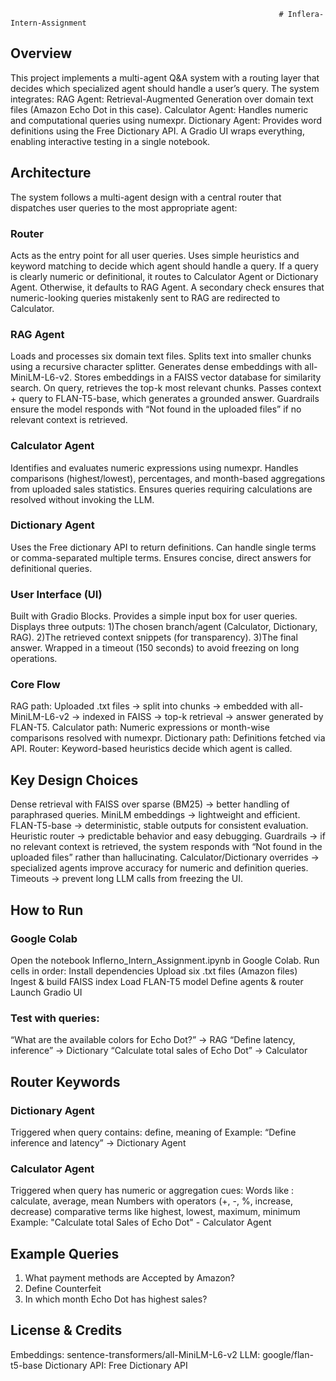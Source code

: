                                                                 # Inflera-Intern-Assignment
## Overview
This project implements a multi-agent Q&A system with a routing layer that decides which specialized agent should handle a user’s query. The system integrates:
RAG Agent: Retrieval-Augmented Generation over domain text files (Amazon Echo Dot in this case).
Calculator Agent: Handles numeric and computational queries using numexpr.
Dictionary Agent: Provides word definitions using the Free Dictionary API.
A Gradio UI wraps everything, enabling interactive testing in a single notebook.

## Architecture
The system follows a multi-agent design with a central router that dispatches user queries to the most appropriate agent:

### Router
Acts as the entry point for all user queries.
Uses simple heuristics and keyword matching to decide which agent should handle a query.
If a query is clearly numeric or definitional, it routes to Calculator Agent or Dictionary Agent. Otherwise, it defaults to RAG Agent.
A secondary check ensures that numeric-looking queries mistakenly sent to RAG are redirected to Calculator.

### RAG Agent
Loads and processes six domain text files.
Splits text into smaller chunks using a recursive character splitter.
Generates dense embeddings with all-MiniLM-L6-v2.
Stores embeddings in a FAISS vector database for similarity search.
On query, retrieves the top-k most relevant chunks.
Passes context + query to FLAN-T5-base, which generates a grounded answer.
Guardrails ensure the model responds with “Not found in the uploaded files” if no relevant context is retrieved.

### Calculator Agent
Identifies and evaluates numeric expressions using numexpr.
Handles comparisons (highest/lowest), percentages, and month-based aggregations from uploaded sales statistics.
Ensures queries requiring calculations are resolved without invoking the LLM.

### Dictionary Agent
Uses the Free dictionary API to return definitions.
Can handle single terms or comma-separated multiple terms.
Ensures concise, direct answers for definitional queries.

### User Interface (UI)
Built with Gradio Blocks.
Provides a simple input box for user queries.
Displays three outputs:
  1)The chosen branch/agent (Calculator, Dictionary, RAG).
  2)The retrieved context snippets (for transparency).
  3)The final answer.
Wrapped in a timeout (150 seconds) to avoid freezing on long operations.

      
### Core Flow
RAG path: Uploaded .txt files → split into chunks → embedded with all-MiniLM-L6-v2 → indexed in FAISS → top-k retrieval → answer generated by FLAN-T5.
Calculator path: Numeric expressions or month-wise comparisons resolved with numexpr.
Dictionary path: Definitions fetched via API.
Router: Keyword-based heuristics decide which agent is called.


## Key Design Choices
Dense retrieval with FAISS over sparse (BM25) → better handling of paraphrased queries.
MiniLM embeddings → lightweight and efficient.
FLAN-T5-base → deterministic, stable outputs for consistent evaluation.
Heuristic router → predictable behavior and easy debugging.
Guardrails → if no relevant context is retrieved, the system responds with “Not found in the uploaded files” rather than hallucinating.
Calculator/Dictionary overrides → specialized agents improve accuracy for numeric and definition queries.
Timeouts → prevent long LLM calls from freezing the UI.

## How to Run
### Google Colab
Open the notebook Inflerno_Intern_Assignment.ipynb in Google Colab.
Run cells in order:
Install dependencies
Upload six .txt files (Amazon files)
Ingest & build FAISS index
Load FLAN-T5 model
Define agents & router
Launch Gradio UI

### Test with queries:
“What are the available colors for Echo Dot?” → RAG
“Define latency, inference” → Dictionary
“Calculate total sales of Echo Dot” → Calculator

## Router Keywords
### Dictionary Agent
Triggered when query contains: define, meaning of
Example:
“Define inference and latency” → Dictionary Agent

### Calculator Agent
Triggered when query has numeric or aggregation cues:
Words like : calculate, average, mean
Numbers with operators (+, -, %, increase, decrease)
comparative terms like highest, lowest, maximum, minimum
Example:
"Calculate total Sales of Echo Dot" - Calculator Agent


## Example Queries
1) What payment methods are Accepted by Amazon?
2) Define Counterfeit
3) In which month Echo Dot has highest sales?


## License & Credits
Embeddings: sentence-transformers/all-MiniLM-L6-v2
LLM: google/flan-t5-base
Dictionary API: Free Dictionary API






